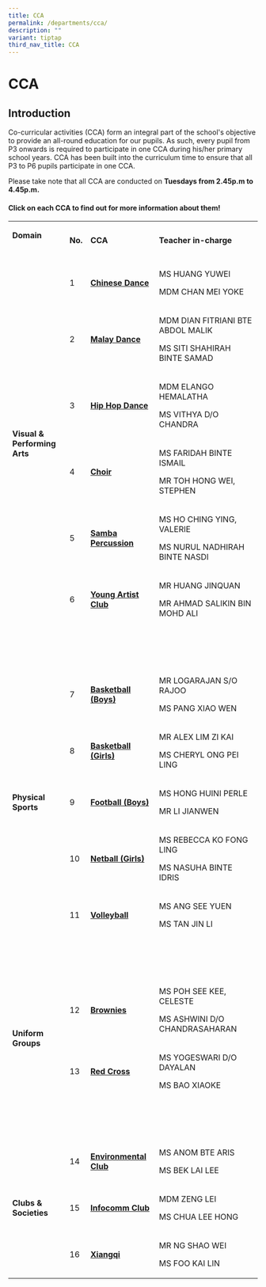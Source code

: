 ```yaml
---
title: CCA
permalink: /departments/cca/
description: ""
variant: tiptap
third_nav_title: CCA
---
```

<h1>CCA</h1><h2>Introduction</h2><p>Co-curricular activities (CCA) form an integral part of the school's objective to provide an all-round education for our pupils. As such, every pupil from P3 onwards is required to participate in one CCA during his/her primary school years. CCA has been built into the curriculum time to ensure that all P3 to P6 pupils participate in one CCA.</p><p>Please take note that all CCA are conducted on&nbsp;<strong>Tuesdays from 2.45p.m to 4.45p.m.</strong></p><h4>Click on each CCA to find out&nbsp;for more information about them!</h4><table><tbody><tr><td rowspan="1" colspan="1"><p><strong>Domain<br><br></strong></p></td><td rowspan="1" colspan="1"><p><strong>No.</strong></p></td><td rowspan="1" colspan="1"><p><strong>CCA</strong></p></td><td rowspan="1" colspan="1"><p><strong>Teacher in-charge</strong></p></td></tr><tr><td rowspan="6" colspan="1"><p><strong>Visual &amp;<br>Performing Arts</strong><br></p></td><td rowspan="1" colspan="1"><p>1</p></td><td rowspan="1" colspan="1"><p><strong><a href="/files/ChineseDance.pdf" rel="noopener noreferrer nofollow" target="_blank">Chinese Dance</a></strong></p></td><td rowspan="1" colspan="1"><p>MS HUANG YUWEI</p><p></p><p>MDM CHAN MEI YOKE</p></td></tr><tr><td rowspan="1" colspan="1"><p>2</p></td><td rowspan="1" colspan="1"><p><strong><a href="/files/MalayDance.pdf" rel="noopener noreferrer nofollow" target="_blank">Malay Dance</a></strong></p></td><td rowspan="1" colspan="1"><p>MDM DIAN FITRIANI BTE ABDOL MALIK</p><p></p><p>MS SITI SHAHIRAH BINTE SAMAD</p></td></tr><tr><td rowspan="1" colspan="1"><p>3</p></td><td rowspan="1" colspan="1"><p><strong><a href="/files/HipHopDance.pdf" rel="noopener noreferrer nofollow" target="_blank">Hip Hop Dance</a></strong></p></td><td rowspan="1" colspan="1"><p>MDM ELANGO HEMALATHA</p><p></p><p>MS VITHYA D/O CHANDRA</p></td></tr><tr><td rowspan="1" colspan="1"><p>4</p></td><td rowspan="1" colspan="1"><p><strong><a href="/files/Choir.pdf" rel="noopener noreferrer nofollow" target="_blank">Choir</a></strong></p></td><td rowspan="1" colspan="1"><p>MS FARIDAH BINTE ISMAIL</p><p></p><p>MR TOH HONG WEI, STEPHEN<br></p></td></tr><tr><td rowspan="1" colspan="1"><p>5</p></td><td rowspan="1" colspan="1"><p><strong><a href="/files/SambaPercussion.pdf" rel="noopener noreferrer nofollow" target="_blank">Samba Percussion</a></strong></p></td><td rowspan="1" colspan="1"><p>MS HO CHING YING, VALERIE</p><p></p><p>MS NURUL NADHIRAH BINTE NASDI</p></td></tr><tr><td rowspan="1" colspan="1"><p>6</p></td><td rowspan="1" colspan="1"><p><strong><a href="/files/YAC.pdf" rel="noopener noreferrer nofollow" target="_blank">Young Artist Club</a></strong></p></td><td rowspan="1" colspan="1"><p>MR HUANG JINQUAN</p><p></p><p>MR AHMAD SALIKIN BIN MOHD ALI</p></td></tr><tr><td rowspan="1" colspan="1"><p></p></td><td rowspan="1" colspan="1"><p><br><br></p></td><td rowspan="1" colspan="1"><p></p></td><td rowspan="1" colspan="1"><p></p></td></tr><tr><td rowspan="5" colspan="1"><p><strong>Physical Sports</strong></p></td><td rowspan="1" colspan="1"><p>7</p></td><td rowspan="1" colspan="1"><p><strong><a href="/files/BasketballBoys.pdf" rel="noopener noreferrer nofollow" target="_blank">Basketball (Boys)</a></strong></p></td><td rowspan="1" colspan="1"><p>MR LOGARAJAN S/O RAJOO</p><p></p><p>MS PANG XIAO WEN</p></td></tr><tr><td rowspan="1" colspan="1"><p>8</p></td><td rowspan="1" colspan="1"><p><strong><a href="/files/BasketballGirls.pdf" rel="noopener noreferrer nofollow" target="_blank">Basketball (Girls)</a></strong></p></td><td rowspan="1" colspan="1"><p>MR ALEX LIM ZI KAI</p><p></p><p>MS CHERYL ONG PEI LING</p></td></tr><tr><td rowspan="1" colspan="1"><p>9</p></td><td rowspan="1" colspan="1"><p><strong><a href="/files/Football.pdf" rel="noopener noreferrer nofollow" target="_blank">Football (Boys)</a></strong></p></td><td rowspan="1" colspan="1"><p>MS HONG HUINI PERLE</p><p></p><p>MR LI JIANWEN</p></td></tr><tr><td rowspan="1" colspan="1"><p>10</p></td><td rowspan="1" colspan="1"><p><strong><a href="/files/Netball.pdf" rel="noopener noreferrer nofollow" target="_blank">Netball (Girls)</a></strong></p></td><td rowspan="1" colspan="1"><p>MS REBECCA KO FONG LING</p><p></p><p>MS NASUHA BINTE IDRIS</p></td></tr><tr><td rowspan="1" colspan="1"><p>11</p></td><td rowspan="1" colspan="1"><p><strong><a href="/files/Volleyball.pdf" rel="noopener noreferrer nofollow" target="_blank">Volleyball</a></strong></p></td><td rowspan="1" colspan="1"><p>MS ANG SEE YUEN<br></p><p>MS TAN JIN LI</p></td></tr><tr><td rowspan="1" colspan="1"><p></p></td><td rowspan="1" colspan="1"><p><br><br></p></td><td rowspan="1" colspan="1"><p></p></td><td rowspan="1" colspan="1"><p></p></td></tr><tr><td rowspan="2" colspan="1"><p><strong>Uniform Groups</strong></p></td><td rowspan="1" colspan="1"><p>12</p></td><td rowspan="1" colspan="1"><p><strong><a href="/files/Brownies.pdf" rel="noopener noreferrer nofollow" target="_blank">Brownies</a></strong></p></td><td rowspan="1" colspan="1"><p>MS POH SEE KEE, CELESTE</p><p></p><p>MS ASHWINI D/O CHANDRASAHARAN</p></td></tr><tr><td rowspan="1" colspan="1"><p>13</p></td><td rowspan="1" colspan="1"><p><strong><a href="/files/RedCross.pdf" rel="noopener noreferrer nofollow" target="_blank">Red Cross</a></strong></p></td><td rowspan="1" colspan="1"><p>MS YOGESWARI D/O DAYALAN</p><p></p><p>MS BAO XIAOKE</p></td></tr><tr><td rowspan="1" colspan="1"><p></p></td><td rowspan="1" colspan="1"><p><br><br></p></td><td rowspan="1" colspan="1"><p></p></td><td rowspan="1" colspan="1"><p></p></td></tr><tr><td rowspan="3" colspan="1"><p><strong>Clubs &amp; Societies</strong></p></td><td rowspan="1" colspan="1"><p>14</p></td><td rowspan="1" colspan="1"><p><strong><a href="/files/EnvironmentalClub.pdf" rel="noopener noreferrer nofollow" target="_blank">Environmental Club</a></strong></p></td><td rowspan="1" colspan="1"><p>MS ANOM BTE ARIS</p><p></p><p>MS BEK LAI LEE</p></td></tr><tr><td rowspan="1" colspan="1"><p>15</p></td><td rowspan="1" colspan="1"><p><strong><a href="/files/InfocommClub.pdf" rel="noopener noreferrer nofollow" target="_blank">Infocomm Club</a></strong></p></td><td rowspan="1" colspan="1"><p>MDM ZENG LEI</p><p></p><p>MS CHUA LEE HONG</p></td></tr><tr><td rowspan="1" colspan="1"><p>16</p></td><td rowspan="1" colspan="1"><p><strong><a href="/files/Xiangqi.pdf" rel="noopener noreferrer nofollow" target="_blank">Xiangqi</a></strong></p></td><td rowspan="1" colspan="1"><p>MR NG SHAO WEI</p><p></p><p>MS FOO KAI LIN</p></td></tr></tbody></table><p></p>